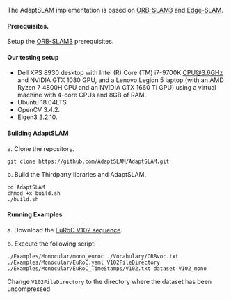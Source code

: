 The AdaptSLAM implementation is based on [ORB-SLAM3](https://github.com/UZ-SLAMLab/ORB_SLAM3) and [Edge-SLAM](https://github.com/droneslab/edgeslam).

#### Prerequisites.
Setup the [ORB-SLAM3](https://github.com/UZ-SLAMLab/ORB_SLAM3/blob/master/README.md) prerequisites.

#### Our testing setup
  * Dell XPS 8930 desktop with Intel (R) Core (TM) i7-9700K CPU@3.6GHz and NVIDIA GTX 1080 GPU, and a Lenovo Legion 5 laptop (with an AMD Ryzen 7 4800H CPU and an NVIDIA
GTX 1660 Ti GPU) using a virtual machine with 4-core CPUs and 8GB of RAM.
  * Ubuntu 18.04LTS.
  * OpenCV 3.4.2.
  * Eigen3 3.2.10.
 
#### Building AdaptSLAM
a. Clone the repository.
  ```
  git clone https://github.com/AdaptSLAM/AdaptSLAM.git
  ```
b. Build the Thirdparty libraries and AdaptSLAM.
 ```
 cd AdaptSLAM
 chmod +x build.sh
 ./build.sh
 ```
#### Running Examples

a. Download the [EuRoC V102 sequence](http://robotics.ethz.ch/~asl-datasets/ijrr_euroc_mav_dataset/vicon_room2/V2_02_medium/V2_02_medium.zip).

b. Execute the following script:
```
./Examples/Monocular/mono_euroc ./Vocabulary/ORBvoc.txt ./Examples/Monocular/EuRoC.yaml V102FileDirectory ./Examples/Monocular/EuRoC_TimeStamps/V102.txt dataset-V102_mono
```
Change ```V102FileDirectory``` to the directory where the dataset has been uncompressed. 
